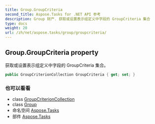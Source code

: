 ```yaml
---
title: Group.GroupCriteria
second_title: Aspose.Tasks for .NET API 参考
description: Group 财产. 获取或设置表示组定义中字段的 GroupCriteria 集合
type: docs
weight: 20
url: /zh/net/aspose.tasks/group/groupcriteria/
---
```

## Group.GroupCriteria property

获取或设置表示组定义中字段的 GroupCriteria 集合。

```csharp
public GroupCriterionCollection GroupCriteria { get; set; }
```

### 也可以看看

* class [GroupCriterionCollection](../../groupcriterioncollection/)
* class [Group](../)
* 命名空间 [Aspose.Tasks](../../group/)
* 部件 [Aspose.Tasks](../../../)


